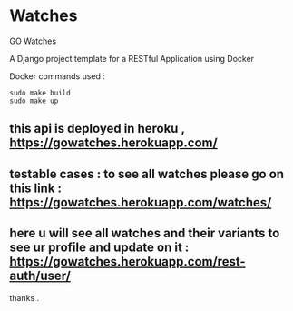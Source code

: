 # Watches


GO Watches 

A Django project template for a RESTful Application using Docker

Docker commands used :

    sudo make build
    sudo make up
this api is deployed in heroku ,
https://gowatches.herokuapp.com/
---------------------------------------------------------
testable cases :
to see all watches please go on this link :
  https://gowatches.herokuapp.com/watches/
  ------------------------------------------------------
here u will see all watches and their variants 
to see ur profile and update on it :
  https://gowatches.herokuapp.com/rest-auth/user/
  ----------------------------------------------------


thanks .

